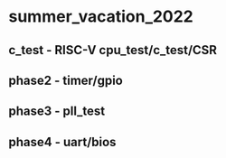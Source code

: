 # summer_vacation_2022
## c_test - RISC-V  cpu_test/c_test/CSR
## phase2 - timer/gpio
## phase3 - pll_test
## phase4 - uart/bios
